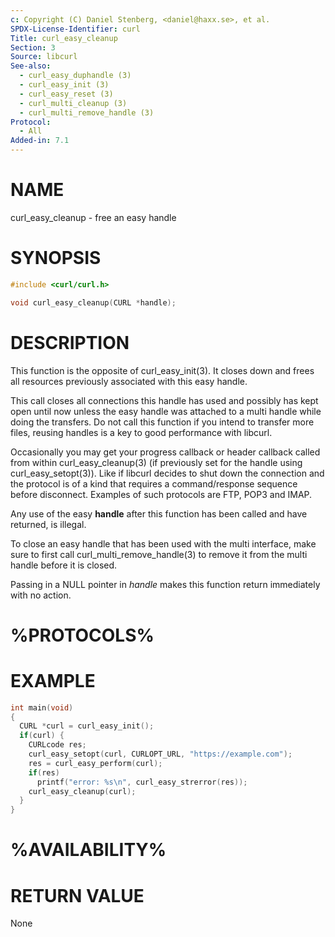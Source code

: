 ```yaml
---
c: Copyright (C) Daniel Stenberg, <daniel@haxx.se>, et al.
SPDX-License-Identifier: curl
Title: curl_easy_cleanup
Section: 3
Source: libcurl
See-also:
  - curl_easy_duphandle (3)
  - curl_easy_init (3)
  - curl_easy_reset (3)
  - curl_multi_cleanup (3)
  - curl_multi_remove_handle (3)
Protocol:
  - All
Added-in: 7.1
---
```


# NAME

curl_easy_cleanup - free an easy handle

# SYNOPSIS

~~~c
#include <curl/curl.h>

void curl_easy_cleanup(CURL *handle);
~~~

# DESCRIPTION

This function is the opposite of curl_easy_init(3). It closes down and frees
all resources previously associated with this easy handle.

This call closes all connections this handle has used and possibly has kept
open until now unless the easy handle was attached to a multi handle while
doing the transfers. Do not call this function if you intend to transfer more
files, reusing handles is a key to good performance with libcurl.

Occasionally you may get your progress callback or header callback called from
within curl_easy_cleanup(3) (if previously set for the handle using
curl_easy_setopt(3)). Like if libcurl decides to shut down the connection and
the protocol is of a kind that requires a command/response sequence before
disconnect. Examples of such protocols are FTP, POP3 and IMAP.

Any use of the easy **handle** after this function has been called and have
returned, is illegal.

To close an easy handle that has been used with the multi interface, make sure
to first call curl_multi_remove_handle(3) to remove it from the multi handle
before it is closed.

Passing in a NULL pointer in *handle* makes this function return immediately
with no action.

# %PROTOCOLS%

# EXAMPLE

~~~c
int main(void)
{
  CURL *curl = curl_easy_init();
  if(curl) {
    CURLcode res;
    curl_easy_setopt(curl, CURLOPT_URL, "https://example.com");
    res = curl_easy_perform(curl);
    if(res)
      printf("error: %s\n", curl_easy_strerror(res));
    curl_easy_cleanup(curl);
  }
}
~~~

# %AVAILABILITY%

# RETURN VALUE

None
